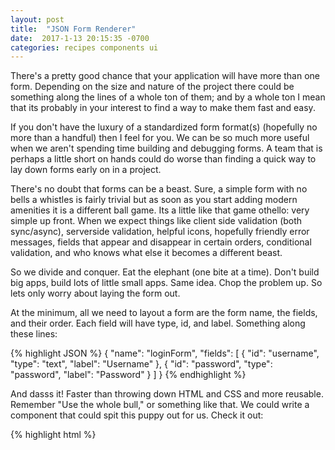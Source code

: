 ```yaml
---
layout: post
title:  "JSON Form Renderer"
date:  2017-1-13 20:15:35 -0700
categories: recipes components ui
---
```


There's a pretty good chance that your application will have more than one form. Depending on the size and nature of the project there could be something along the lines of a whole ton of them; and by a whole ton I mean that its probably in your interest to find a way to make them fast and easy.

If you don't have the luxury of a standardized form format(s) (hopefully no more than a handful) then I feel for you. We can be so much more useful when we aren't spending time building and debugging forms. A team that is perhaps a little short on hands could do worse than finding a quick way to lay down forms early on in a project.

There's no doubt that forms can be a beast. Sure, a simple form with no bells a whistles is fairly trivial but as soon as you start adding modern amenities it is a different ball game. Its a little like that game othello: very simple up front. When we expect things like client side validation (both sync/async), serverside validation, helpful icons, hopefully friendly error messages, fields that appear and disappear in certain orders, conditional validation, and who knows what else it becomes a different beast.

So we divide and conquer. Eat the elephant (one bite at a time). Don't build big apps, build lots of little small apps. Same idea. Chop the problem up. So lets only worry about laying the form out.

At the minimum, all we need to layout a form are the form name, the fields, and their order. Each field will have type, id, and label. Something along these lines:

{% highlight JSON %}
{
    "name": "loginForm",
    "fields": [
        {
            "id": "username",
            "type": "text",
            "label": "Username"
        },
        {
            "id": "password",
            "type": "password",
            "label": "Password"
        }
    ]
}
{% endhighlight %}

And dasss it! Faster than throwing down HTML and CSS and more reusable. Remember "Use the whole bull," or something like that. We could write a component that could spit this puppy out for us. Check it out:

{% highlight html %}
    <dom-module id="json-form-renderer">
        <template>
            <style>
                label {
                    display: block;
                    font-family: sans-serif;
                    font-weight: bold;
                    padding: 5px;
                }

                input {
                    display: block;
                    font-family: sans-serif;
                    padding: 5px;
                }
            </style>
            <form name="[[ jsonForm.name ]]">
            <template is="dom-repeat" id="repeater" items="[[ jsonForm.fields ]]" as="input">
                <template is="dom-if" if="[[ isType('text', input.type) ]]">
                    <label>
                        [[ input.label ]]
                        <input id$="[[ input.id ]]" type="text">
                    </label>
                </template>

                <template is="dom-if" if="[[ isType('password', input.type) ]]">
                    <label>
                        [[ input.label ]]
                        <input id$="[[ input.id ]]" type="password">                        
                    </label>
                </template>
            </template>
            </form>
        </template>
        <script>
            HTMLImports.whenReady(function() {
                Polymer({
                    is: 'json-form-renderer',
                    properties: {
                        jsonForm: Object
                    },
                    isType: function (reference, inputType) {
                        return inputType === reference;
                    }
                });
            });
        </script>
    </dom-module>
{% endhighlight %}

We just accept the JSON form definition as a property and switch on the type key of each field to decide which type of input we need. We can spin this into bootstrap forms no problem. A new form style just needs a new renderer.

{% highlight html %}
    <dom-module id="json-form-renderer">
        <template>
            <style>
                label {
                    display: block;
                    font-family: sans-serif;
                    font-weight: bold;
                    padding: 5px;
                }

                input {
                    display: block;
                    font-family: sans-serif;
                    padding: 5px;
                }
            </style>
            <form name="[[ jsonForm.name ]]">
            <template is="dom-repeat" id="repeater" items="[[ jsonForm.fields ]]" as="input">
                <template is="dom-if" if="[[ isType('text', input.type) ]]">
                    <div class="form-group">
                        <label for="[[ input.id ]]">[[ input.label ]]</label>
                        <input id$="[[ input.id ]]" type="[[ input.type ]]" class="form-control">
                    </div>
                </template>

                <template is="dom-if" if="[[ isType('password', input.type) ]]">
                    <div class="form-group">
                        <label for="[[ input.id ]]">[[ input.label ]]</label>
                        <input id$="[[ input.id ]]" type="[[ input.type ]]" class="form-control">
                    </div>
                </template>
            </template>
            </form>
        </template>
        <script>
            HTMLImports.whenReady(function() {
                Polymer({
                    is: 'json-form-renderer',
                    properties: {
                        jsonForm: Object
                    },
                    isType: function (reference, inputType) {
                        return inputType === reference;
                    }
                });
            });
        </script>
    </dom-module>
{% endhighlight %}

Now we can throw down forms quick and easy. These JSON form definitions could be AJAXed in and piped into the form render. Maybe something like this:

{% highlight html%}
    <ajax-request 
        method="GET" 
        url="forms/loginForm" 
        last-response="/{/{ jsonForm /}/}">
    </ajax-request>

    <json-form-renderer json-form="[[ jsonForm ]]"></json-form-renderer>
{% endhighlight %}

In Polymer \{\{ \}\} indicates two way binding. It's fine. It's not an antipattern. Don't get me started. [[ ]] is a one way binding down into the form renderer. As soon as the request finishes and changes the value of jsonForm the bindings will propagate the change downard to <json-form-renderer> who will begin rendering the form.


